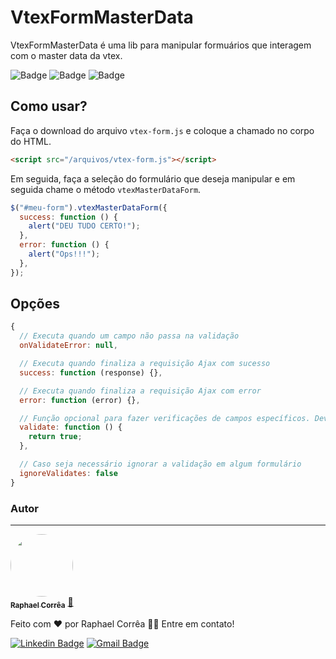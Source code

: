 # VtexFormMasterData

VtexFormMasterData é uma lib para manipular formuários que interagem com o master data da vtex.

![Badge](https://img.shields.io/badge/Autor-Raphael%20Corr%C3%AAa-blue)
![Badge](https://img.shields.io/badge/Version-1.0.0-green)
![Badge](https://img.shields.io/badge/PRs-welcome-green)

## Como usar?

Faça o download do arquivo `vtex-form.js` e coloque a chamado no corpo do HTML.

```HTML
<script src="/arquivos/vtex-form.js"></script>
```

Em seguida, faça a seleção do formulário que deseja manipular e em seguida chame o método `vtexMasterDataForm`.

```JavaScript
$("#meu-form").vtexMasterDataForm({
  success: function () {
    alert("DEU TUDO CERTO!");
  },
  error: function () {
    alert("Ops!!!");
  },
});
```

## Opções

```JavaScript
{
  // Executa quando um campo não passa na validação
  onValidateError: null,

  // Executa quando finaliza a requisição Ajax com sucesso
  success: function (response) {},

  // Executa quando finaliza a requisição Ajax com error
  error: function (error) {},

  // Função opcional para fazer verificações de campos específicos. Deve retornar um boolean
  validate: function () {
    return true;
  },

  // Caso seja necessário ignorar a validação em algum formulário
  ignoreValidates: false
}
```

### Autor

---

<a href="https://raphaelcorrea.dev/">
 <img style="border-radius: 50%;" src="https://raphaelcorrea.dev/assets/ProfilePhoto.png" width="100px;" alt=""/>
 <br />
 <sub><b>Raphael Corrêa</b></sub></a> <a href="https://raphaelcorrea.dev/" title="Rocketseat">🚀</a>

Feito com ❤️ por Raphael Corrêa 👋🏽 Entre em contato!

[![Linkedin Badge](https://img.shields.io/badge/-Raphael%20Corrêa-blue?style=flat-square&logo=Linkedin&logoColor=white&link=https://www.linkedin.com/in/tgmarinho/)](https://www.linkedin.com/in/raphael-corr%C3%AAa-29993952/)
[![Gmail Badge](https://img.shields.io/badge/-raphael.corra.b@gmail.com-c14438?style=flat-square&logo=Gmail&logoColor=white&link=mailto:raphael.corra.b@gmail.com)](mailto:raphael.corra.b@gmail.com)
